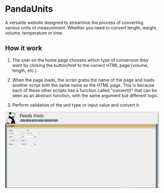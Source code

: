 # PandaUnits
A versatile website designed to streamline the process of converting various units of measurement. Whether you need to convert length, weight, volume, temperature or time.

## How it work
1. The user on the home page chooses which type of conversion they want by clicking the button/href to the correct HTML page (volume, length, etc.).

2. When the page loads, the script grabs the name of the page and loads another script with the same name as the HTML page. This is because each of these other scripts has a function called "convert()" that can be seen as an abstract function, with the same argument but different logic.

3. Perform validation of the unit type or input value and convert it.

![My Image](show.png)
